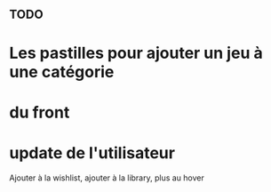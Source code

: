 ## TODO

# Les pastilles pour ajouter un jeu à une catégorie

# du front

# update de l'utilisateur

Ajouter à la wishlist, ajouter à la library, plus au hover

